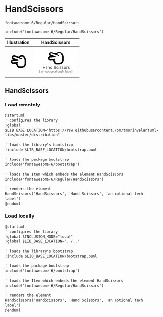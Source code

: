 # HandScissors


```text
fontawesome-6/Regular/HandScissors
```

```text
include('fontawesome-6/Regular/HandScissors')
```



| Illustration | HandScissors |
| :---: | :---: |
| ![illustration for Illustration](../../fontawesome-6/Regular/HandScissors.png) | ![illustration for HandScissors](../../fontawesome-6/Regular/HandScissors.Local.png) |




## HandScissors

### Load remotely
```plantuml
@startuml
' configures the library
!global $LIB_BASE_LOCATION="https://raw.githubusercontent.com/tmorin/plantuml-libs/master/distribution"

' loads the library's bootstrap
!include $LIB_BASE_LOCATION/bootstrap.puml

' loads the package bootstrap
include('fontawesome-6/bootstrap')

' loads the Item which embeds the element HandScissors
include('fontawesome-6/Regular/HandScissors')

' renders the element
HandScissors('HandScissors', 'Hand Scissors', 'an optional tech label')
@enduml
```

### Load locally
```plantuml
@startuml
' configures the library
!global $INCLUSION_MODE="local"
!global $LIB_BASE_LOCATION="../.."

' loads the library's bootstrap
!include $LIB_BASE_LOCATION/bootstrap.puml

' loads the package bootstrap
include('fontawesome-6/bootstrap')

' loads the Item which embeds the element HandScissors
include('fontawesome-6/Regular/HandScissors')

' renders the element
HandScissors('HandScissors', 'Hand Scissors', 'an optional tech label')
@enduml
```

